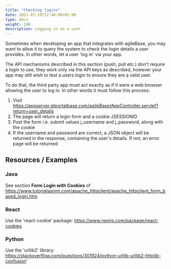 ```yaml
---
title: "Checking logins"
date: 2021-01-19T12:40:00+01:00
type: docs
weight: 190
description: Logging in as a user
---
```

Sometimes when developing an app that integrates with agileBase, you may want to allow it to query the system to check the login details a user provides. In other words, let a user 'log in' via your app.

The API mechanisms described in this section (push, pull etc.) don't require a login to use, they work only via the API keys as described, however your app may still wish to test a users login to ensure they are a valid user.

To do that, the third party app must act exactly as if it were a web browser allowing the user to log in. In other words it must follow this process:

1) Visit https://appserver.gtportalbase.com/agileBase/AppController.servlet?return=user_details
2) The page will return a login form and a cookie JSESSIONID
3) Post the form i.e. submit values j_username and j_password, along with the cookie
4) If the username and password are correct, a JSON object will be returned in the response, containing the user's details. If not, an error page will be returned

## Resources / Examples

### Java
See section **Form Login with Cookies** of https://www.tutorialspoint.com/apache_httpclient/apache_httpclient_form_based_login.htm

### React
Use the 'react-cookie' package: https://www.npmjs.com/package/react-cookies

### Python
Use the 'urllib2' library: https://stackoverflow.com/questions/301924/python-urllib-urllib2-httplib-confusion'



